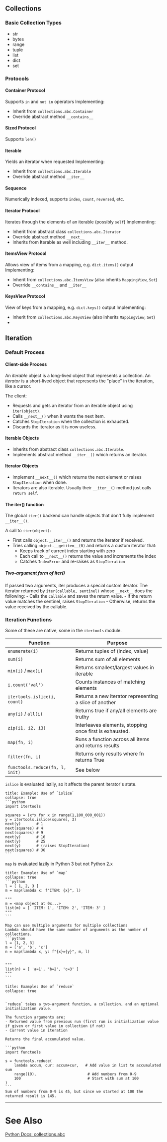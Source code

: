 
```toc

```

## Collections

### Basic Collection Types
* str
* bytes
* range
* tuple
* list
* dict
* set

### Protocols
#### Container Protocol
Supports `in` and `not in` operators
Implementing:
- Inherit from `collections.abc.Container`
- Override abstract method `__contains__`

#### Sized Protocol
Supports `len()`

#### Iterable
Yields an iterator when requested
Implementing:
- Inherit from `collections.abc.Iterable`
- Override abstract method `__iter__`

#### Sequence
Numerically indexed, supports `index`, `count`, `reversed`, etc.

#### Iterator Protocol
Iterates through the elements of an iterable (possibly `self`)
Implementing:
- Inherit from abstract class `collections.abc.Iterator`
- Override abstract method `__next__`
- Inherits from Iterable as well including `__iter__` method.

#### ItemsView Protocol
Allows view of items from a mapping, e.g. `dict.items()` output
Implementing:
- Inherit from `collections.abc.ItemsView` (also inherits `MappingView`, `Set`)
- Override `__contains__` and `__iter__`

#### KeysView Protocol
View of keys from a mapping, e.g. `dict.keys()` output
Implementing:
- Inherit from `collections.abc.KeysView` (also inherits `MappingView`, `Set`)
- 

## Iteration
### Default Process

#### Client-side Process
An *iterable* object is a long-lived object that represents a collection.
An *iterator* is a short-lived object that represents the "place" in the iteration, like a cursor.

The client:
- Requests and gets an iterator from an iterable object using `iter(object)`.
- Calls `__next__()` when it wants the next item.
- Catches `StopIteration` when the collection is exhausted.
- Discards the iterator as it is now useless.


#### Iterable Objects
- Inherits from abstract class `collections.abc.Iterable`.
- Implements abstract method `__iter__()` which returns an iterator.

#### Iterator Objects
- Implement `__next__()` which returns the next element or raises `StopIteration` when done.
- Iterators are also iterable. Usually their `__iter__()` method just calls `return self`.

#### The iter() function
The global `iter()` backend can handle objects that don't fully implement `__iter__()`.

A call to `iter(object)`:
- First calls `object.__iter__()` and returns the iterator if received.
- Tries calling `object.__getitem__(0)` and returns a custom iterator that:
	- Keeps track of current index starting with zero
	- Each call to `__next__()` returns the value and increments the index
	- Catches `IndexError` and re-raises as `StopIteration`

##### Two-argument form of iter()
If passed two arguments, iter produces a special custom iterator.
The iterator returned by `iter(callable, sentinel)` whose `__next__` does the following:
	- Calls the `callable` and saves the return value.
	- If the return value matches the sentinel, raises `StopIteration`
	- Otherwise, returns the value received by the callable.

### Iteration Functions
Some of these are native, some in the `itertools` module.

| Function                        | Purpose                                                 |
| ------------------------------- | ------------------------------------------------------- |
| `enumerate(i)`                  | Returns tuples of (index, value)                        |
| `sum(i)`                        | Returns sum of all elements                             |
| `min(i)` / `max(i)`             | Returns smallest/largest values in iterable             |
| `i.count('val')`                | Counts instances of matching elements                   |
| `itertools.islice(i, count)`    | Returns a new iterator representing a slice of another  |
| `any(i)` / `all(i)`             | Returns true if any/all elements are truthy             |
| `zip(i1, i2, i3)`               | Interleaves elements, stopping once first is exhausted. |
| `map(fn, i)`                    | Runs a function across all items and returns results    |
| `filter(fn, i)`                 | Returns only results where fn returns True              |
| `functools.reduce(fn, l, init)` | See below                                                        |

`islice` is evaluated lazily, so it affects the parent iterator's state.
````ad-example
title: Example: Use of `islice`
collapse: true
```python
import itertools

squares = (x*x for x in range(1,100_000_001))
y = itertools.islice(squares, 3)
next(y)       # 1
next(squares) # 4
next(squares) # 9
next(y)       # 16
next(y)       # 25
next(y)       # (raises StopIteration)
next(squares) # 36
```
````

`map` is evaluated lazily in Python 3 but not Python 2.x
````ad-example
title: Example: Use of `map`
collapse: true
```python
l = [ 1, 2, 3 ]
m = map(lambda x: f"ITEM: {x}", l)

"""
m = <map object at 0x...>
list(m) = [ 'ITEM: 1', 'ITEM: 2', 'ITEM: 3' ]
"""
```

Map can use multiple arguments for multiple collections
Lambda should have the same number of arguments as the number of collections.
```python
l = [1, 2, 3]
m = ['a', 'b', 'c']
n = map(lambda x, y: f"{x}={y}", m, l)


""" 
list(n) = [ 'a=1', 'b=2', 'c=3' ]
"""
```

````

````ad-example
title: Example: Use of `reduce`
collapse: true


`reduce` takes a two-argument function, a collection, and an optional initialization value.

The function arguments are:
- Returned value from previous run (first run is initialization value if given or first value in collection if not)
- Current value in iteration

Returns the final accumulated value.

```python
import functools

s = functools.reduce(
	lambda accum, cur: accum+cur,   # Add value in list to accumulated sum
	range(10),                       # Add numbers from 0-9
	100                              # Start with sum at 100
)
```
Sum of numbers from 0-9 is 45, but since we started at 100 the returned result is 145.
````

---
# See Also
[Python Docs: collections.abc](https://docs.python.org/3/library/collections.abc.html)
